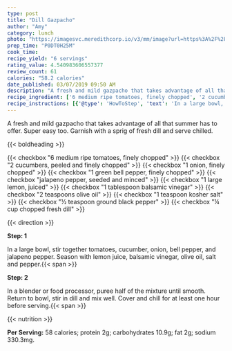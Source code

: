 ```yaml
---
type: post
title: "Dill Gazpacho"
author: "Amy"
category: lunch
photo: "https://imagesvc.meredithcorp.io/v3/mm/image?url=https%3A%2F%2Fimages.media-allrecipes.com%2Fuserphotos%2F2578103.jpg"
prep_time: "P0DT0H25M"
cook_time: 
recipe_yield: "6 servings"
rating_value: 4.540983606557377
review_count: 61
calories: "58.2 calories"
date_published: 03/07/2019 09:50 AM
description: "A fresh and mild gazpacho that takes advantage of all that summer has to offer. Super easy too. Garnish with a sprig of fresh dill and serve chilled."
recipe_ingredient: ['6 medium ripe tomatoes, finely chopped', '2 cucumbers, peeled and finely chopped', '1 onion, finely chopped', '1 green bell pepper, finely chopped', 'jalapeno pepper, seeded and minced', '1 large lemon, juiced', '1 tablespoon balsamic vinegar', '2 teaspoons olive oil', '1 teaspoon kosher salt', '½ teaspoon ground black pepper', '¼ cup chopped fresh dill']
recipe_instructions: [{'@type': 'HowToStep', 'text': 'In a large bowl, stir together tomatoes, cucumber, onion, bell pepper, and jalapeno pepper.  Season with lemon juice, balsamic vinegar, olive oil, salt and pepper.\n'}, {'@type': 'HowToStep', 'text': 'In a blender or food processor, puree half of the mixture until smooth. Return to bowl, stir in dill and mix  well. Cover and chill for at least one hour before serving.\n'}]
---
```


A fresh and mild gazpacho that takes advantage of all that summer has to offer. Super easy too. Garnish with a sprig of fresh dill and serve chilled. 

{{< boldheading >}}

{{< checkbox "6 medium ripe tomatoes, finely chopped" >}}
{{< checkbox "2  cucumbers, peeled and finely chopped" >}}
{{< checkbox "1  onion, finely chopped" >}}
{{< checkbox "1  green bell pepper, finely chopped" >}}
{{< checkbox "jalapeno pepper, seeded and minced" >}}
{{< checkbox "1 large lemon, juiced" >}}
{{< checkbox "1 tablespoon balsamic vinegar" >}}
{{< checkbox "2 teaspoons olive oil" >}}
{{< checkbox "1 teaspoon kosher salt" >}}
{{< checkbox "½ teaspoon ground black pepper" >}}
{{< checkbox "¼ cup chopped fresh dill" >}}


{{< direction >}}

**Step: 1**

In a large bowl, stir together tomatoes, cucumber, onion, bell pepper, and jalapeno pepper.  Season with lemon juice, balsamic vinegar, olive oil, salt and pepper.{{< span >}}

**Step: 2**

In a blender or food processor, puree half of the mixture until smooth. Return to bowl, stir in dill and mix  well. Cover and chill for at least one hour before serving.{{< span >}}

{{< nutrition >}}

**Per Serving:** 58 calories; protein 2g; carbohydrates 10.9g; fat 2g; sodium 330.3mg.